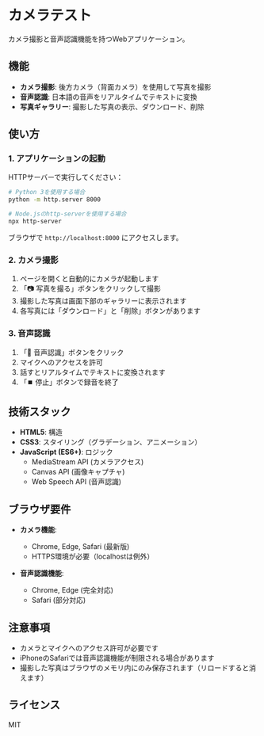 # カメラテスト

カメラ撮影と音声認識機能を持つWebアプリケーション。

## 機能

- **カメラ撮影**: 後方カメラ（背面カメラ）を使用して写真を撮影
- **音声認識**: 日本語の音声をリアルタイムでテキストに変換
- **写真ギャラリー**: 撮影した写真の表示、ダウンロード、削除

## 使い方

### 1. アプリケーションの起動

HTTPサーバーで実行してください：

```bash
# Python 3を使用する場合
python -m http.server 8000

# Node.jsのhttp-serverを使用する場合
npx http-server
```

ブラウザで `http://localhost:8000` にアクセスします。

### 2. カメラ撮影

1. ページを開くと自動的にカメラが起動します
2. 「📷 写真を撮る」ボタンをクリックして撮影
3. 撮影した写真は画面下部のギャラリーに表示されます
4. 各写真には「ダウンロード」と「削除」ボタンがあります

### 3. 音声認識

1. 「🎤 音声認識」ボタンをクリック
2. マイクへのアクセスを許可
3. 話すとリアルタイムでテキストに変換されます
4. 「⏹️ 停止」ボタンで録音を終了

## 技術スタック

- **HTML5**: 構造
- **CSS3**: スタイリング（グラデーション、アニメーション）
- **JavaScript (ES6+)**: ロジック
  - MediaStream API (カメラアクセス)
  - Canvas API (画像キャプチャ)
  - Web Speech API (音声認識)

## ブラウザ要件

- **カメラ機能**:
  - Chrome, Edge, Safari (最新版)
  - HTTPS環境が必要（localhostは例外）

- **音声認識機能**:
  - Chrome, Edge (完全対応)
  - Safari (部分対応)

## 注意事項

- カメラとマイクへのアクセス許可が必要です
- iPhoneのSafariでは音声認識機能が制限される場合があります
- 撮影した写真はブラウザのメモリ内にのみ保存されます（リロードすると消えます）

## ライセンス

MIT
